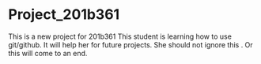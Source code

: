 # Project_201b361
This is a new project for 201b361
This student is learning how to use git/github.
It will help her for future projects.
She should not ignore this .
Or this will come to an end.
